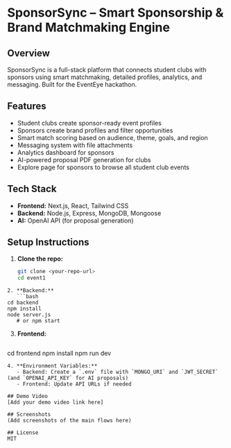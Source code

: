 # SponsorSync – Smart Sponsorship & Brand Matchmaking Engine

## Overview
SponsorSync is a full-stack platform that connects student clubs with sponsors using smart matchmaking, detailed profiles, analytics, and messaging. Built for the EventEye hackathon.

## Features
- Student clubs create sponsor-ready event profiles
- Sponsors create brand profiles and filter opportunities
- Smart match scoring based on audience, theme, goals, and region
- Messaging system with file attachments
- Analytics dashboard for sponsors
- AI-powered proposal PDF generation for clubs
- Explore page for sponsors to browse all student club events

## Tech Stack
- **Frontend:** Next.js, React, Tailwind CSS
- **Backend:** Node.js, Express, MongoDB, Mongoose
- **AI:** OpenAI API (for proposal generation)

## Setup Instructions
1. **Clone the repo:**
   ```bash
   git clone <your-repo-url>
   cd event1
```
2. **Backend:**
   ```bash
cd backend
npm install
node server.js
   # or npm start
```
3. **Frontend:**
   ```bash
cd frontend
   npm install
npm run dev
```
4. **Environment Variables:**
   - Backend: Create a `.env` file with `MONGO_URI` and `JWT_SECRET` (and `OPENAI_API_KEY` for AI proposals)
   - Frontend: Update API URLs if needed

## Demo Video
[Add your demo video link here]

## Screenshots
(Add screenshots of the main flows here)

## License
MIT
